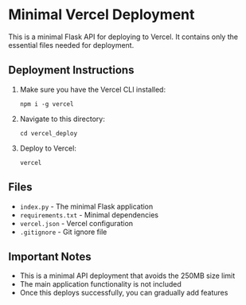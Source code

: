 # Minimal Vercel Deployment

This is a minimal Flask API for deploying to Vercel. It contains only the essential files needed for deployment.

## Deployment Instructions

1. Make sure you have the Vercel CLI installed:

   ```
   npm i -g vercel
   ```

2. Navigate to this directory:

   ```
   cd vercel_deploy
   ```

3. Deploy to Vercel:
   ```
   vercel
   ```

## Files

- `index.py` - The minimal Flask application
- `requirements.txt` - Minimal dependencies
- `vercel.json` - Vercel configuration
- `.gitignore` - Git ignore file

## Important Notes

- This is a minimal API deployment that avoids the 250MB size limit
- The main application functionality is not included
- Once this deploys successfully, you can gradually add features
